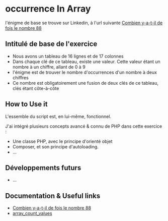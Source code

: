 occurrence In Array
=============
l'énigme de base se trouve sur Linkedin, à l'url suivante [Combien y-a-t-il de fois le nombre 88](https://www.linkedin.com/feed/update/urn:li:activity:6451381733127393281)

## Intitulé de base de l'exercice
* Nous avons un tableau de 16 lignes et de 17 colonnes
* Dans chaque clé de ce tableau, existe une valeur. Cette valeur étant un nombre à un chiffre, allant de 0 à 9
* l'énigme est de trouver le nombre d'occurrences d'un nombre à deux chiffres
* Ce nombre est obligatoirement une fusion de deux clés de ce tableau, clés étant côte-à-côte

## How to Use it
L'essemble du script est, en lui-même, fonctionnel.

J'ai intégré plusieurs concepts avancé & connu de PHP dans cette exercice :
* Une classe PHP, avec le principe d'orienté objet
* Composer, et son principe d'autoloading.
* ...

## Développements futurs
* ...

## Documentation & Useful links
* [Combien y-a-t-il de fois le nombre 88](https://www.linkedin.com/feed/update/urn:li:activity:6451381733127393281)
* [array_count_values](http://php.net/manual/fr/function.array-count-values.php)